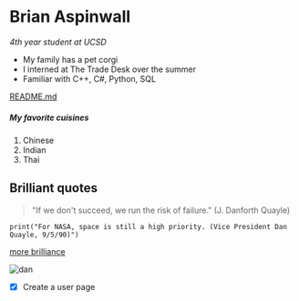 # Brian Aspinwall
*4th year student at UCSD*
- My family has a pet corgi
- I interned at The Trade Desk over the summer
- Familiar with C++, C#, Python, SQL
  
[README.md](README.md)

##### My favorite cuisines
1. Chinese
2. Indian
3. Thai

## Brilliant quotes
> "If we don't succeed, we run the risk of failure." (J. Danforth Quayle)

`print("For NASA, space is still a high priority. (Vice President Dan Quayle, 9/5/90)")`

[more brilliance](https://www.bauer.uh.edu/rsusmel/Other/Quayle.htm)

![dan](https://www.azquotes.com/picture-quotes/quote-i-believe-we-are-on-an-irreversible-trend-toward-more-freedom-and-democracy-but-that-dan-quayle-23-78-53.jpg)

- [x] Create a user page